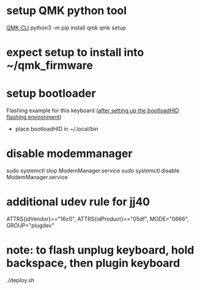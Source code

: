 # setup QMK python tool
[QMK CLI](https://beta.docs.qmk.fm)
python3 -m pip install qmk
qmk setup
# expect setup to install into ~/qmk_firmware

# setup bootloader
Flashing example for this keyboard ([after setting up the bootloadHID flashing environment](https://docs.qmk.fm/#/flashing_bootloadhid))
* place bootloadHID in ~/.local/bin

# disable modemmanager
sudo systemctl stop ModemManager.service
sudo systemctl disable ModemManager.service

# additional udev rule for jj40
ATTRS{idVendor}=="16c0", ATTRS{idProduct}=="05df", MODE="0666", GROUP="plugdev"

# note: to flash unplug keyboard, hold backspace, then plugin keyboard
./deploy.sh

